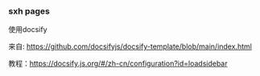 ### sxh pages

使用docsify

来自: https://github.com/docsifyjs/docsify-template/blob/main/index.html

教程：https://docsify.js.org/#/zh-cn/configuration?id=loadsidebar
